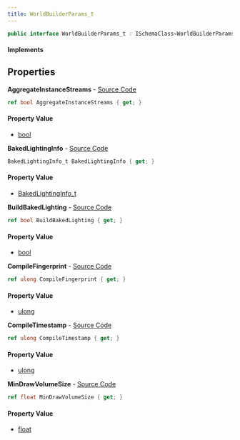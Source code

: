 ```yaml
---
title: WorldBuilderParams_t
---
```


```csharp
public interface WorldBuilderParams_t : ISchemaClass<WorldBuilderParams_t>, ISchemaField, ISchemaClass, INativeHandle
```

#### Implements

## Properties

**AggregateInstanceStreams** - [Source Code](https://github.com/swiftly-solution/swiftlys2/blob/main/managed/src/SwiftlyS2.Generated/Schemas/Interfaces/WorldBuilderParams_t.cs#L20)

```csharp
ref bool AggregateInstanceStreams { get; }
```

#### Property Value

- [bool](https://learn.microsoft.com/dotnet/api/system.boolean)

**BakedLightingInfo** - [Source Code](https://github.com/swiftly-solution/swiftlys2/blob/main/managed/src/SwiftlyS2.Generated/Schemas/Interfaces/WorldBuilderParams_t.cs#L22)

```csharp
BakedLightingInfo_t BakedLightingInfo { get; }
```

#### Property Value

- [BakedLightingInfo_t](/docs/api/shared/schemadefinitions/bakedlightinginfo_t)

**BuildBakedLighting** - [Source Code](https://github.com/swiftly-solution/swiftlys2/blob/main/managed/src/SwiftlyS2.Generated/Schemas/Interfaces/WorldBuilderParams_t.cs#L18)

```csharp
ref bool BuildBakedLighting { get; }
```

#### Property Value

- [bool](https://learn.microsoft.com/dotnet/api/system.boolean)

**CompileFingerprint** - [Source Code](https://github.com/swiftly-solution/swiftlys2/blob/main/managed/src/SwiftlyS2.Generated/Schemas/Interfaces/WorldBuilderParams_t.cs#L26)

```csharp
ref ulong CompileFingerprint { get; }
```

#### Property Value

- [ulong](https://learn.microsoft.com/dotnet/api/system.uint64)

**CompileTimestamp** - [Source Code](https://github.com/swiftly-solution/swiftlys2/blob/main/managed/src/SwiftlyS2.Generated/Schemas/Interfaces/WorldBuilderParams_t.cs#L24)

```csharp
ref ulong CompileTimestamp { get; }
```

#### Property Value

- [ulong](https://learn.microsoft.com/dotnet/api/system.uint64)

**MinDrawVolumeSize** - [Source Code](https://github.com/swiftly-solution/swiftlys2/blob/main/managed/src/SwiftlyS2.Generated/Schemas/Interfaces/WorldBuilderParams_t.cs#L16)

```csharp
ref float MinDrawVolumeSize { get; }
```

#### Property Value

- [float](https://learn.microsoft.com/dotnet/api/system.single)

